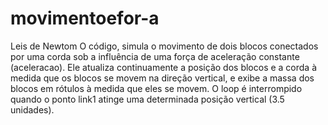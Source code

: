 # movimentoefor-a
Leis de Newtom
O código,  simula o movimento de dois blocos conectados por uma corda sob a influência de uma força de aceleração constante (aceleracao). Ele atualiza continuamente a posição dos blocos e a corda à medida que os blocos se movem na direção vertical, e exibe a massa dos blocos em rótulos à medida que eles se movem. O loop é interrompido quando o ponto link1 atinge uma determinada posição vertical (3.5 unidades).
